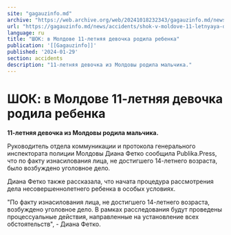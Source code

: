 ```yaml
---
site: "gagauzinfo.md"
archive: "https://web.archive.org/web/20241018232343/gagauzinfo.md/news/accidents/shok-v-moldove-11-letnyaya-devochka-rodila-rebenka"
url: "https://gagauzinfo.md/news/accidents/shok-v-moldove-11-letnyaya-devochka-rodila-rebenka"
language: ru
title: "ШОК: в Молдове 11-летняя девочка родила ребенка"
publication: '[[Gagauzinfo]]'
published: '2024-01-29'
section: accidents
description: "11-летняя девочка из Молдовы родила мальчика."
---
```


# ШОК: в Молдове 11-летняя девочка родила ребенка

**11-летняя девочка из Молдовы родила мальчика.**

Руководитель отдела коммуникации и протокола генерального инспектората полиции Молдовы Диана Фетко сообщила Publika.Press, что по факту изнасилования лица, не достигшего 14-летнего возраста, было возбуждено уголовное дело.

Диана Фетко также рассказала, что начата процедура рассмотрения дела несовершеннолетнего ребенка в особых условиях.

"По факту изнасилования лица, не достигшего 14-летнего возраста, возбуждено уголовное дело. В рамках расследования будут проведены процессуальные действия, направленные на установление всех обстоятельств", - Диана Фетко.